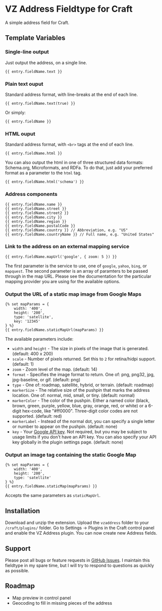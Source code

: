 VZ Address Fieldtype for Craft
==============================

A simple address field for Craft.


Template Variables
------------------

### Single-line output

Just output the address, on a single line.

    {{ entry.fieldName.text }}

### Plain text ouput

Standard address format, with line-breaks at the end of each line.

    {{ entry.fieldName.text(true) }}

Or simply:

    {{ entry.fieldName }}

### HTML ouput

Standard address format, with `<br>` tags at the end of each line.

    {{ entry.fieldName.html }}

You can also output the html in one of three structured data formats: Schema.org, Microformats, and RDFa. To do that, just add your preferred format as a parameter to the `html` tag.

    {{ entry.fieldName.html('schema') }}

### Address components

    {{ entry.fieldName.name }}
    {{ entry.fieldName.street }}
    {{ entry.fieldName.street2 }}
    {{ entry.fieldName.city }}
    {{ entry.fieldName.region }}
    {{ entry.fieldName.postalCode }}
    {{ entry.fieldName.country }} // Abbreviation, e.g. "US"
    {{ entry.fieldName.countryName }} // Full name, e.g. "United States"

### Link to the address on an external mapping service

    {{ entry.fieldName.mapUrl('google', { zoom: 5 }) }}

The first parameter is the service to use, one of `google`, `yahoo`, `bing`, or `mapquest`. The second parameter is an array of paramters to be passed through in the map URL. Please see the documentation for the particular mapping provider you are using for the available options.

### Output the URL of a static map image from Google Maps

    {% set mapParams = {
        width: '400',
        height: '200',
        type: 'satellite',
        key: '12345'
    } %}
    {{ entry.fieldName.staticMapUrl(mapParams) }}

The available parameters include:

* `width` and `height` - The size in pixels of the image that is generated. (default: 400 x 200)
* `scale` - Number of pixels returned. Set this to `2` for retina/hidpi support. (default: 1)
* `zoom` - Zoom level of the map. (default: 14)
* `format` - Specifies the image format to return. One of: png, png32, jpg, jpg-baseline, or gif. (default: png)
* `type` - One of: roadmap, satellite, hybrid, or terrain. (default: roadmap)
* `markerSize` - The relative size of the pushpin that marks the address location. One of: normal, mid, small, or tiny. (default: normal)
* `markerColor` - The color of the pushpin. Either a named color (black, brown, green, purple, yellow, blue, gray, orange, red, or white) or a 6-digit hex-code, like "#ff0000". Three-digit color codes are not supported. (default: red)
* `markerLabel` - Instead of the normal dot, you can specify a single letter or number to appear on the pushpin. (default: none)
* `key` - Your [Google API key](https://developers.google.com/maps/documentation/static-maps/get-api-key). Not required, but you may be subject to usage limits if you don't have an API key. You can also specify your API key globally in the plugin settings page. (default: none)

### Output an image tag containing the static Google Map

    {% set mapParams = {
        width: '400',
        height: '200',
        type: 'satellite'
    } %}
    {{ entry.fieldName.staticMap(mapParams) }}

Accepts the same parameters as `staticMapUrl`.


Installation
------------

Download and unzip the extension. Upload the `vzaddress` folder to your `/craft/plugins/` folder. Go to Settings -> Plugins in the Craft control panel and enable the VZ Address plugin. You can now create new Address fields.


Support
-------

Please post all bugs or feature requests in [GitHub Issues](https://github.com/elivz/VzAddress-Craft/issues). I maintain this fieldtype in my spare time, but I will try to respond to questions as quickly as possible.

Roadmap
-------

* Map preview in control panel
* Geocoding to fill in missing pieces of the address